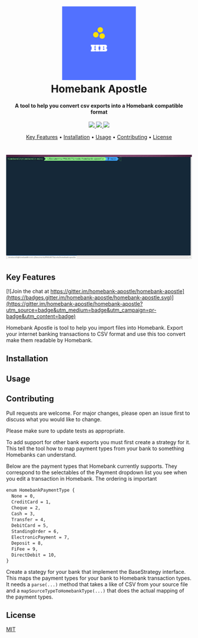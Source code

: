<h1 align="center">
  <br>
  <img src="./img/HBLogo.png" width="200">
  <br>
  Homebank Apostle
  <br>
</h1>

<h4 align="center">A tool to help you convert csv exports into a Homebank compatible format</h4>

<p align="center">
  <a href="https://github.com/TimeBandit/homebank-apostle/workflows/Node.js%20CI/badge.svg">
    <img src="https://github.com/TimeBandit/homebank-apostle/workflows/Node.js%20CI/badge.svg">
  </a>
  <a href="https://gitter.im/homebank-apostle/community">
    <img src="https://badges.gitter.im/homebank-apostle/community.svg">
  </a>
  <a href="https://paypal.me/imrannazir?locale.x=en_GB">
    <img src="https://img.shields.io/badge/$-donate-ff69b4.svg?maxAge=2592000&amp;style=flat">
  </a>
</p>

<p align="center">
  <a href="#key-features">Key Features</a> •
  <a href="#installation">Installation</a> •
  <a href="#usage">Usage</a> •
  <a href="#contributing">Contributing</a> •
  <a href="#license">License</a>
</p>

<h1 align="center">
  <img src="./img/demo.gif">
</h1>

## Key Features

[![Join the chat at https://gitter.im/homebank-apostle/homebank-apostle](https://badges.gitter.im/homebank-apostle/homebank-apostle.svg)](https://gitter.im/homebank-apostle/homebank-apostle?utm_source=badge&utm_medium=badge&utm_campaign=pr-badge&utm_content=badge)

Homebank Apostle is tool to help you import files into Homebank. Export your internet banking transactions to CSV format and use this too convert make them readable by Homebank.

## Installation

## Usage

## Contributing

Pull requests are welcome. For major changes, please open an issue first to discuss what you would like to change.

Please make sure to update tests as appropriate.

To add support for other bank exports you must first create a strategy for it. This tell the tool how to map payment types from your bank to something Homebanks can understand.

Below are the payment types that Homebank currently supports. They correspond to the selectables of the Payment dropdown list you see when you edit a transaction in Homebank. The ordering is important

```
enum HomebankPaymentType {
  None = 0,
  CreditCard = 1,
  Cheque = 2,
  Cash = 3,
  Transfer = 4,
  DebitCard = 5,
  StandingOrder = 6,
  ElectronicPayment = 7,
  Deposit = 8,
  FiFee = 9,
  DirectDebit = 10,
}
```

Create a stategy for your bank that implement the BaseStrategy interface. This maps the payment types for your bank to Homebank transaction types. It needs a `parse(...)` method that takes a like of CSV from your source file and a `mapSourceTypeToHomebankType(...)` that does the actual mapping of the payment types.

## License

[MIT](https://choosealicense.com/licenses/mit/)
